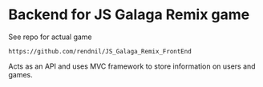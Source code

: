 # Backend for JS Galaga Remix game

See repo for actual game
```
https://github.com/rendnil/JS_Galaga_Remix_FrontEnd
```

Acts as an API and uses MVC framework to store information on users and games. 
